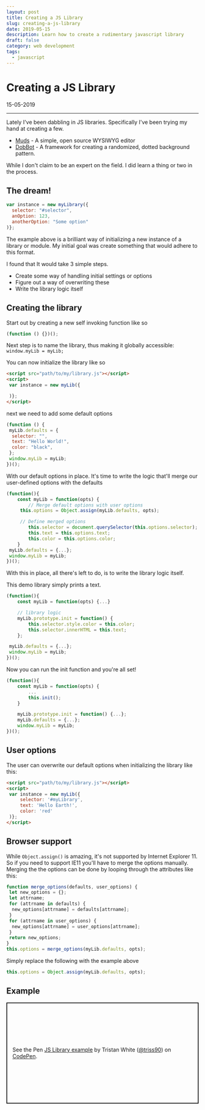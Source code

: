 ```yaml
---
layout: post
title: Creating a JS Library
slug: creating-a-js-library
date: 2019-05-15
description: Learn how to create a rudimentary javascript library
draft: false
category: web development
tags:
  - javascript
---
```


# Creating a JS Library

<p class='timestamp'><time datetime='15-05-2019'>15-05-2019</time></p>
<hr>

Lately I've been dabbling in JS libraries. Specifically I've been trying my hand at creating a few.

- [Muds](https://github.com/triss90/muds.io) - A simple, open source WYSIWYG editor
- [DobBot](https://github.com/triss90/dotbot) - A framework for creating a randomized, dotted background pattern.

While I don't claim to be an expert on the field. I did learn a thing or two in the process.

## The dream!

```javascript
var instance = new myLibrary({
  selector: "#selector",
  anOption: 123,
  anotherOption: "Some option"
)};
```

The example above is a brilliant way of initializing a new instance of a library or module. My initial goal was create something that would adhere to this format.

I found that It would take 3 simple steps.

- Create some way of handling initial settings or options
- Figure out a way of overwriting these
- Write the library logic itself

## Creating the library

Start out by creating a new self invoking function like so

```javascript
(function () {})();
```

Next step is to name the library, thus making it globally accessible: `window.myLib = myLib;`

You can now initialize the library like so

```html
<script src="path/to/my/library.js"></script>
<script>
 var instance = new myLib({

 )};
</script>
```

next we need to add some default options

```javascript
(function () {
 myLib.defaults = {
  selector: "",
  text: "Hello World!",
  color: "black",
 };
 window.myLib = myLib;
})();
```

With our default options in place. It's time to write the logic that'll merge our user-defined options with the defaults

```javascript
(function(){
    const myLib = function(opts) {
        // Merge default options with user options
     this.options = Object.assign(myLib.defaults, opts);

     // Define merged options
        this.selector = document.querySelector(this.options.selector);
        this.text = this.options.text;
        this.color = this.options.color;
    }
 myLib.defaults = {...};
 window.myLib = myLib;
})();
```

With this in place, all there's left to do, is to write the library logic itself.

This demo library simply prints a text.

```javascript
(function(){
    const myLib = function(opts) {...}

    // library logic
    myLib.prototype.init = function() {
        this.selector.style.color = this.color;
        this.selector.innerHTML = this.text;
    };

 myLib.defaults = {...};
 window.myLib = myLib;
})();
```

Now you can run the init function and you're all set!

```javascript
(function(){
    const myLib = function(opts) {
        ...
        this.init();
    }

    myLib.prototype.init = function() {...};
    myLib.defaults = {...};
    window.myLib = myLib;
})();
```

## User options

The user can overwrite our default options when initializing the library like this:

```html
<script src="path/to/my/library.js"></script>
<script>
 var instance = new myLib({
     selector: '#myLibrary',
     text: 'Hello Earth!',
     color: 'red'
 )};
</script>
```

## Browser support

While `Object.assign()` is amazing, it's not supported by Internet Explorer 11. So if you need to support IE11 you'll have to merge the options manually.
Merging the the options can be done by looping through the attributes like this:

```javascript
function merge_options(defaults, user_options) {
 let new_options = {};
 let attrname;
 for (attrname in defaults) {
  new_options[attrname] = defaults[attrname];
 }
 for (attrname in user_options) {
  new_options[attrname] = user_options[attrname];
 }
 return new_options;
}
this.options = merge_options(myLib.defaults, opts);
```

Simply replace the following with the example above

```javascript
this.options = Object.assign(myLib.defaults, opts);
```

## Example

<p class="codepen" data-height="265" data-theme-id="light" data-default-tab="html,result" data-user="triss90" data-slug-hash="afd2a9184f4c76b101c916937c415075" style="height: 265px; box-sizing: border-box; display: flex; align-items: center; justify-content: center; border: 2px solid; margin: 1em 0; padding: 1em;" data-pen-title="JS Library example">
  <span>See the Pen <a href="https://codepen.io/triss90/pen/afd2a9184f4c76b101c916937c415075/">
  JS Library example</a> by Tristan  White (<a href="https://codepen.io/triss90">@triss90</a>)
  on <a href="https://codepen.io">CodePen</a>.</span>
</p>
<script async src="https://static.codepen.io/assets/embed/ei.js"></script>
